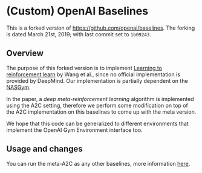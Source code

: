 # (Custom) OpenAI Baselines

This is a forked version of https://github.com/openai/baselines. The forking
is dated March 21st, 2019; with last commit set to `1b09243`.

## Overview

The purpose of this forked version is to implement [Learning
to reinforcement learn](https://arxiv.org/abs/1611.05763) by Wang et al., since no official implementation is provided by DeepMind. Our implementation is partially dependent on the [NASGym](https://github.com/gomerudo/nas-env).

In the paper, a *deep meta-reinforcement learning* algorithm is implemented using the A2C setting, therefore we perform some modification on top of the A2C implementation on this baselines to come up with the meta version.

We hope that this code can be generalized to different environments that
implement the OpenAI Gym Environment interface too.

## Usage and changes

You can run the meta-A2C as any other baselines, more information [here](baselines/meta_a2c).